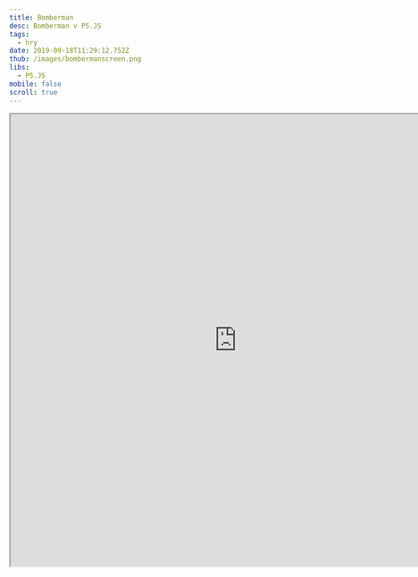 ```yaml
---
title: Bomberman
desc: Bomberman v P5.JS
tags:
  - hry
date: 2019-09-18T11:29:12.752Z
thub: /images/bombermanscreen.png
libs:
  - P5.JS
mobile: false
scroll: true
---
```

<iframe src="https://programovaciweb.tk/projektfull/bomberman" width="810" height="810"> </iframe>
